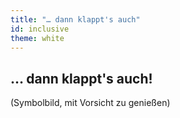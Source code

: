 ```yaml
---
title: "… dann klappt's auch"
id: inclusive
theme: white
---
```

## <span class="blend">… dann klappt's auch!</span>

<p class="tagline"><span class="blend">(Symbolbild, mit Vorsicht zu genießen)</span></p>
